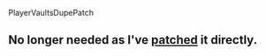 PlayerVaultsDupePatch
## No longer needed as I've [patched](https://github.com/drtshock/PlayerVaults/issues/186) it directly.
